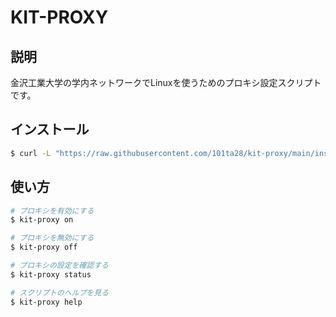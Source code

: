 # KIT-PROXY

## 説明

金沢工業大学の学内ネットワークでLinuxを使うためのプロキシ設定スクリプトです。

## インストール

```bash
$ curl -L "https://raw.githubusercontent.com/101ta28/kit-proxy/main/install.sh" | bash
```

## 使い方

```bash
# プロキシを有効にする
$ kit-proxy on

# プロキシを無効にする
$ kit-proxy off

# プロキシの設定を確認する
$ kit-proxy status

# スクリプトのヘルプを見る
$ kit-proxy help
```
